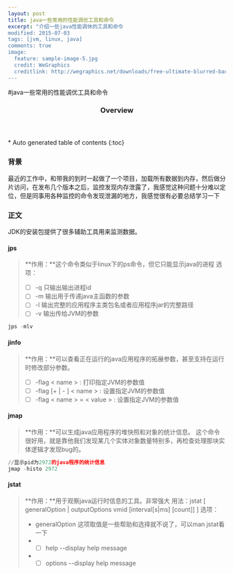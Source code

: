 ```yaml
---
layout: post
title: java一些常用的性能调优工具和命令
excerpt: "介绍一些java性能调休的工具和命令
modified: 2015-07-03
tags: [jvm, linux, java]
comments: true
image:
  feature: sample-image-5.jpg
  credit: WeGraphics
  creditlink: http://wegraphics.net/downloads/free-ultimate-blurred-background-pack/
---
```

#java一些常用的性能调优工具和命令
<section id="table-of-contents" class="toc">
  <header>
    <h3>Overview</h3>
  </header>
<div id="drawer" markdown="1">
*  Auto generated table of contents
{:toc}
</div>
</section><!-- /#table-of-contents -->

### 背景
<p>最近的工作中，和带我的到时一起做了一个项目，加载所有数据到内存，然后做分片访问，在发布几个版本之后，监控发现内存泄露了，我感觉这种问题十分难以定位，但是同事用各种监控的命令发现泄漏的地方，我感觉很有必要总结学习一下</p>

### 正文
JDK的安装包提供了很多辅助工具用来监测数据。
#### jps
>**作用：**这个命令类似于linux下的ps命令，但它只能显示java的进程
>选项：
>- [ ] -q   只输出输出进程id
>- [ ] -m  输出用于传递java主函数的参数
>- [ ] -l    输出完整的应用程序主类包名或者应用程序jar的完整路径
>- [ ] -v   输出传给JVM的参数
``` python
jps -mlv
```
#### jinfo
>**作用：**可以查看正在运行的java应用程序的拓展参数，甚至支持在运行时修改部分参数。
>- [ ] -flag < name > : 打印指定JVM的参数值  
>- [ ] -flag [+ | - ] < name > : 设置指定JVM的参数值
>- [ ] -flag < name > = < value > :  设置指定JVM的参数值
#### jmap
>**作用：**可以生成java应用程序的堆快照和对象的统计信息。
这个命令很好用，就是靠他我们发现某几个实体对象数量特别多，再检查处理那块实体逻辑才发现bug的。
``` python
//显示pid为2972的java程序的统计信息
jmap -histo 2972
```
#### jstat
>**作用：**用于观察java运行时信息的工具。非常强大
>用法：jstat [ generalOption | outputOptions vmid [interval[s|ms] [count]] ]
>选项：
> * generalOption 这项取值是一些帮助和选择就不说了，可以man jstat看一下
>  * - [ ] help --display help message
>  * - [ ] options --display help message

	